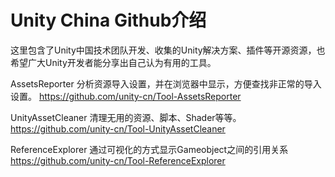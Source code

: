 # Unity China Github介绍

这里包含了Unity中国技术团队开发、收集的Unity解决方案、插件等开源资源，也希望广大Unity开发者能分享出自己认为有用的工具。

AssetsReporter
分析资源导入设置，并在浏览器中显示，方便查找非正常的导入设置。
https://github.com/unity-cn/Tool-AssetsReporter

UnityAssetCleaner
清理无用的资源、脚本、Shader等等。
https://github.com/unity-cn/Tool-UnityAssetCleaner

ReferenceExplorer
通过可视化的方式显示Gameobject之间的引用关系
https://github.com/unity-cn/Tool-ReferenceExplorer

